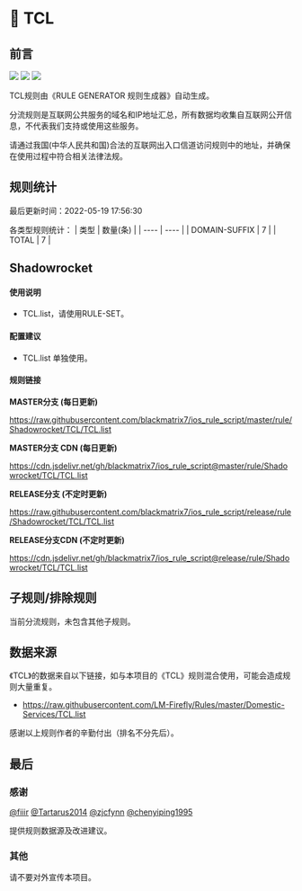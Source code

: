# 🧸 TCL

## 前言

![](https://shields.io/badge/-移除重复规则-ff69b4) ![](https://shields.io/badge/-DOMAIN与DOMAIN--SUFFIX合并-green) ![](https://shields.io/badge/-IP--CIDR(6)合并-blueviolet) 

TCL规则由《RULE GENERATOR 规则生成器》自动生成。

分流规则是互联网公共服务的域名和IP地址汇总，所有数据均收集自互联网公开信息，不代表我们支持或使用这些服务。

请通过我国(中华人民共和国)合法的互联网出入口信道访问规则中的地址，并确保在使用过程中符合相关法律法规。

## 规则统计

最后更新时间：2022-05-19 17:56:30

各类型规则统计：
| 类型 | 数量(条)  | 
| ---- | ----  |
| DOMAIN-SUFFIX | 7  | 
| TOTAL | 7  | 


## Shadowrocket 

#### 使用说明
- TCL.list，请使用RULE-SET。

#### 配置建议
- TCL.list 单独使用。

#### 规则链接
**MASTER分支 (每日更新)**

https://raw.githubusercontent.com/blackmatrix7/ios_rule_script/master/rule/Shadowrocket/TCL/TCL.list

**MASTER分支 CDN (每日更新)**

https://cdn.jsdelivr.net/gh/blackmatrix7/ios_rule_script@master/rule/Shadowrocket/TCL/TCL.list

**RELEASE分支 (不定时更新)**

https://raw.githubusercontent.com/blackmatrix7/ios_rule_script/release/rule/Shadowrocket/TCL/TCL.list

**RELEASE分支CDN (不定时更新)**

https://cdn.jsdelivr.net/gh/blackmatrix7/ios_rule_script@release/rule/Shadowrocket/TCL/TCL.list

## 子规则/排除规则


当前分流规则，未包含其他子规则。

## 数据来源

《TCL》的数据来自以下链接，如与本项目的《TCL》规则混合使用，可能会造成规则大量重复。

- https://raw.githubusercontent.com/LM-Firefly/Rules/master/Domestic-Services/TCL.list


感谢以上规则作者的辛勤付出（排名不分先后）。

## 最后

### 感谢

[@fiiir](https://github.com/fiiir) [@Tartarus2014](https://github.com/Tartarus2014) [@zjcfynn](https://github.com/zjcfynn) [@chenyiping1995](https://github.com/chenyiping1995) 

提供规则数据源及改进建议。

### 其他

请不要对外宣传本项目。